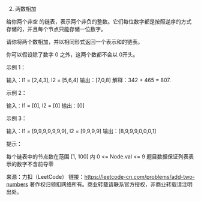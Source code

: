 2. 两数相加

给你两个非空 的链表，表示两个非负的整数。它们每位数字都是按照逆序的方式存储的，并且每个节点只能存储一位数字。

请你将两个数相加，并以相同形式返回一个表示和的链表。

你可以假设除了数字 0 之外，这两个数都不会以 0开头。


示例 1：

输入：l1 = [2,4,3], l2 = [5,6,4]
输出：[7,0,8]
解释：342 + 465 = 807.


示例 2：

输入：l1 = [0], l2 = [0]
输出：[0]


示例 3：

输入：l1 = [9,9,9,9,9,9,9], l2 = [9,9,9,9]
输出：[8,9,9,9,0,0,0,1]


提示：

每个链表中的节点数在范围 [1, 100] 内
0 <= Node.val <= 9
题目数据保证列表表示的数字不含前导零

来源：力扣（LeetCode）
链接：https://leetcode-cn.com/problems/add-two-numbers
著作权归领扣网络所有。商业转载请联系官方授权，非商业转载请注明出处。